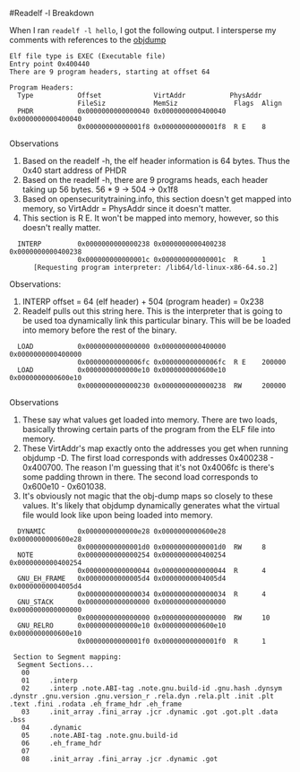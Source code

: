 #Readelf -l Breakdown

When I ran `readelf -l hello`, I got the following output.  I intersperse
my comments with references to the [objdump](objdump.md)

```
Elf file type is EXEC (Executable file)
Entry point 0x400440
There are 9 program headers, starting at offset 64

Program Headers:
  Type           Offset             VirtAddr           PhysAddr
                 FileSiz            MemSiz              Flags  Align
  PHDR           0x0000000000000040 0x0000000000400040 0x0000000000400040
                 0x00000000000001f8 0x00000000000001f8  R E    8
```

Observations
1) Based on the readelf -h, the elf header information is 64 bytes.  Thus the
   0x40 start address of PHDR
2) Based on the readelf -h, there are 9 programs heads, each header taking up
   56 bytes.  56 * 9 -> 504 -> 0x1f8
3) Based on opensecuritytraining.info, this section doesn't get mapped into
   memory, so VirtAddr = PhysAddr since it doesn't matter.
4) This section is R E.  It won't be mapped into memory, however, so this
   doesn't really matter.

```
  INTERP         0x0000000000000238 0x0000000000400238 0x0000000000400238
                 0x000000000000001c 0x000000000000001c  R      1
      [Requesting program interpreter: /lib64/ld-linux-x86-64.so.2]
```

Observations:
1) INTERP offset = 64 (elf header) + 504 (program header) = 0x238
2) Readelf pulls out this string here.  This is the interpreter that is going
   to be used toa dynamically link this particular binary.  This will be
   be loaded into memory before the rest of the binary.

```
  LOAD           0x0000000000000000 0x0000000000400000 0x0000000000400000
                 0x00000000000006fc 0x00000000000006fc  R E    200000
  LOAD           0x0000000000000e10 0x0000000000600e10 0x0000000000600e10
                 0x0000000000000230 0x0000000000000238  RW     200000
```

Observations
1) These say what values get loaded into memory.  There are two loads, basically
   throwing certain parts of the program from the ELF file into memory.
2) These VirtAddr's map exactly onto the addresses you get when running objdump
   -D.  The first load corresponds with addresses 0x400238 - 0x400700.  The reason 
   I'm guessing that it's not 0x4006fc is there's some padding thrown in there.
   The second load corresponds to 0x600e10 - 0x601038.
3) It's obviously not magic that the obj-dump maps so closely to these values.
   It's likely that objdump dynamically generates what the virtual file would
   look like upon being loaded into memory.

```
  DYNAMIC        0x0000000000000e28 0x0000000000600e28 0x0000000000600e28
                 0x00000000000001d0 0x00000000000001d0  RW     8
  NOTE           0x0000000000000254 0x0000000000400254 0x0000000000400254
                 0x0000000000000044 0x0000000000000044  R      4
  GNU_EH_FRAME   0x00000000000005d4 0x00000000004005d4 0x00000000004005d4
                 0x0000000000000034 0x0000000000000034  R      4
  GNU_STACK      0x0000000000000000 0x0000000000000000 0x0000000000000000
                 0x0000000000000000 0x0000000000000000  RW     10
  GNU_RELRO      0x0000000000000e10 0x0000000000600e10 0x0000000000600e10
                 0x00000000000001f0 0x00000000000001f0  R      1

 Section to Segment mapping:
  Segment Sections...
   00     
   01     .interp 
   02     .interp .note.ABI-tag .note.gnu.build-id .gnu.hash .dynsym .dynstr .gnu.version .gnu.version_r .rela.dyn .rela.plt .init .plt .text .fini .rodata .eh_frame_hdr .eh_frame 
   03     .init_array .fini_array .jcr .dynamic .got .got.plt .data .bss 
   04     .dynamic 
   05     .note.ABI-tag .note.gnu.build-id 
   06     .eh_frame_hdr 
   07     
   08     .init_array .fini_array .jcr .dynamic .got 
```
